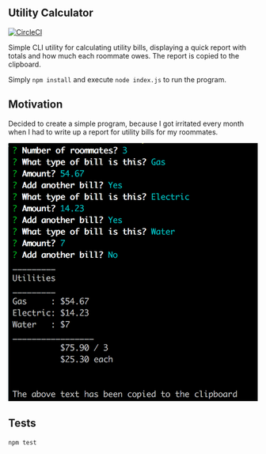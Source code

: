 ## Utility Calculator

[![CircleCI](https://circleci.com/gh/ecorkevin/utilities-calculator.svg?style=svg)](https://circleci.com/gh/ecorkevin/utilities-calculator)

Simple CLI utility for calculating utility bills, displaying a quick report with totals and how much each roommate
owes. The report is copied to the clipboard.

Simply `npm install` and execute `node index.js` to run the program.

## Motivation

Decided to create a simple program, because I got irritated every month when I had to write up a report for utility
bills for my roommates.

![Screenshot](screenshot.png)

## Tests

`npm test`
